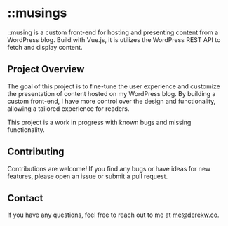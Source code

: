 # ::musings

::musing is a custom front-end for hosting and presenting content from a WordPress blog. Build with Vue.js, it is utilizes the WordPress REST API to fetch and display content.

## Project Overview

The goal of this project is to fine-tune the user experience and customize the presentation of content hosted on my WordPress blog. By building a custom front-end, I have more control over the design and functionality, allowing a tailored experience for readers.

This project is a work in progress with known bugs and missing functionality.

## Contributing

Contributions are welcome! If you find any bugs or have ideas for new features, please open an issue or submit a pull request.

## Contact

If you have any questions, feel free to reach out to me at me@derekw.co.

